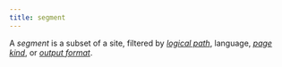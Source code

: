 ```yaml
---
title: segment
---
```


A _segment_ is a subset of a site, filtered by [_logical path_](g), language, [_page kind_](g), or [_output format_](g).
